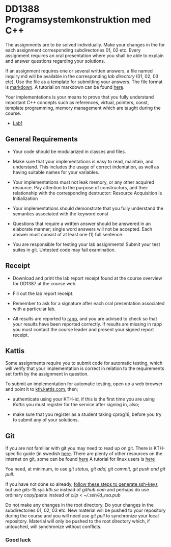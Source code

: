 # DD1388 Programsystemkonstruktion med C++

The assignments are to be solved individually. Make your changes in the for each
assignment corresponding subdirectories 01, 02 etc.
Every assignment requires an oral presentation where you shall be able to explain
and answer questions regarding your solutions.

If an assignment requires one or several written answers, a file named
inquiry.md will be available in the
corresponding _lab directory_ (01, 02, 03 etc). Use the file as a template for
submitting your answers. The file format is [markdown](https://en.wikipedia.org/wiki/Markdown).
A tutorial on markdown can be found [here](http://www.markdowntutorial.com/).

Your implementations is your means to prove that you fully understand important
C++ concepts such as references, virtual, pointers, const, template programming, memory
management which are taught during the course.  

* [Lab1](lab_01.md)

## General Requirements

* Your code should be modularized in classes and files.

* Make sure that your implementations is easy to read, maintain, and understand.
This includes the usage of correct indentation, as well as having suitable names
for your variables.

* Your implementations must not leak memory, or any other acquired resource.
Pay attention to the purpose of constructors, and their relationship with the corresponding destructor: Resource Acquisition Is Initialization

* Your implementations should demonstrate that you fully understand the semantics
associated with the keyword const

* Questions that require a written answer should be answered in an elaborate manner; single word answers will not be accepted. Each answer must consist of
at least one (1) full sentence.

* You are responsible for testing your lab assignments! Submit your test suites in git. Untested code may fail examination.


## Receipt

* Download and print the lab report receipt found at the course overview for DD1387 at the course web

* Fill out the lab report receipt.

* Remember to ask for a signature after each oral presentation associated with a particular lab.

* All results are reported to [rapp](http://rapp.csc.kth.se), and you are
    advised to check so that your results have been reported correctly. If results
    are missing in rapp you must contact the course leader and
    present your signed report receipt.

## Kattis

Some assignments require you to submit code for automatic testing, which will
verify that your implementation is correct in relation to the requirements set
forth by the assignment in question.

To submit an implementation for automatic testing, open up a web browser and
point it to [kth.kattis.com](https://kth.kattis.com), then;


*  authenticate using your KTH-id, if this is the first time you are using
    _Kattis_ you must register for the service after signing in, also;


*  make sure that you register as a student taking cprog16, before you try to
    submit any of your solutions.


## Git

If you are not familiar with git you may need to read up on git. There is KTH-specific guide (in swedish [here](https://www.kth.se/social/files/55f1b20ef276547bf8af78fc/git_draft.pdf). There are plenty of other resources on the internet on git, some can be found [here](https://help.github.com/articles/good-resources-for-learning-git-and-github/)
A tutorial for linux users is [here](http://www.tutorialspoint.com/git/git_quick_guide.htm)

You need, at minimum, to use _git status, git add, git commit, git push and git pull_.

If you have not done so already, [follow these steps to generate ssh-keys](https://help.github.com/articles/generating-an-ssh-key/) but use _gits-15.sys.kth.se_ instead of _github.com_ and perhaps do use ordinary copy/paste instead of _clip < ~/.ssh/id_rsa.pub_

Do not make any changes in the root directory. Do your changes in the subdirectories 01, 02, 03 etc. New material will be pushed to your repository during the course and you will need use _git pull_ to synchronize your local repository. Material will only be pushed to the root directory which, if untouched, will synchronize without conflicts.

### Good luck
